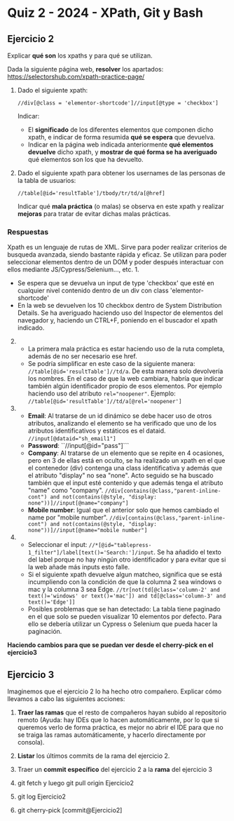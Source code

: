# Quiz 2 - 2024 - XPath, Git y Bash

## Ejercicio 2

Explicar **qué son** los xpaths y para qué se utilizan.

Dada la siguiente página web, **resolver** los apartados:
https://selectorshub.com/xpath-practice-page/

1. Dado el siguiente xpath:

   ```//div[@class = 'elementor-shortcode']//input[@type = 'checkbox']```

   Indicar:

   - El **significado** de los diferentes elementos que componen dicho xpath, e indicar de forma resumida **qué se espera** que devuelva.
   - Indicar en la página web indicada anteriormente **qué elementos devuelve** dicho xpath, y **mostrar de qué forma se ha averiguado** qué elementos son los que ha devuelto.


2. Dado el siguiente xpath para obtener los usernames de las personas de la tabla de usuarios:

    ```//table[@id='resultTable']/tbody/tr/td/a[@href]```

    Indicar qué **mala práctica** (o malas) se observa en este xpath y realizar **mejoras** para tratar de evitar dichas malas prácticas.

### Respuestas
Xpath es un lenguaje de rutas de XML. Sirve para poder realizar criterios de busqueda avanzada, siendo bastante rápida y eficaz. Se utilizan para poder seleccionar elementos dentro de un DOM y poder después interactuar con ellos mediante JS/Cypress/Selenium..., etc.
1.
   - Se espera que se devuelva un input de type 'checkbox' que esté en cualquier nivel contenido dentro de un div con class 'elementor-shortcode'
   - En la web se devuelven los 10 checkbox dentro de System Distribution Details. Se ha averiguado haciendo uso del Inspector de elementos del navegador y, haciendo un CTRL+F, poniendo en el buscador el xpath indicado.
2.
   - La primera mala práctica es estar haciendo uso de la ruta completa, además de no ser necesario ese href.
   - Se podría simplificar en este caso de la siguiente manera: ```//table[@id='resultTable']//td/a```. De esta manera solo devolvería los nombres. En el caso de que la web cambiara, habría que indicar también algún identificador propio de esos elementos. Por ejemplo haciendo uso del atributo ```rel="noopener"```. Ejemplo: ```//table[@id='resultTable']//td/a[@rel='noopener']```
3.
   - **Email**: Al tratarse de un id dinámico se debe hacer uso de otros atributos, analizando el elemento se ha verificado que uno de los atributos identificativos y estáticos es el dataid. ```//input[@dataid="sh_email1"]```
   - **Password**: ``//input[@id="pass"]```
   - **Company**: Al tratarse de un elemento que se repite en 4 ocasiones, pero en 3 de ellas está en oculto, se ha realizado un xpath en el que el contenedor (div) contenga una class identificativa y además que el atributo "display" no sea "none". Acto seguido se ha buscado también que el input esté contenido y que además tenga el atributo "name" como "company". ```//div[contains(@class,"parent-inline-cont") and not(contains(@style, "display: none"))]//input[@name="company"]```
   - **Mobile number**: Igual que el anterior solo que hemos cambiado el name por "mobile number". ```//div[contains(@class,"parent-inline-cont") and not(contains(@style, "display: none"))]//input[@name="mobile number"]```
4.
   - Seleccionar el input: ```//*[@id="tablepress-1_filter"]/label[text()='Search:']/input```. Se ha añadido el texto del label porque no hay ningún otro identificador y para evitar que si la web añade más inputs esto falle.
   - Si el siguiente xpath devuelve algun matcheo, significa que se está incumpliendo con la condición de que la columna 2 sea windows o mac y la columna 3 sea Edge. ```//tr[not(td[@class='column-2' and text()='windows' or text()='mac']) and td[@class='column-3' and text()='Edge']]```
   - Posibles problemas que se han detectado: La tabla tiene paginado en el que solo se pueden visualizar 10 elementos por defecto. Para ello se debería utilizar un Cypress o Selenium que pueda hacer la paginación.

**Haciendo cambios para que se puedan ver desde el cherry-pick en el ejercicio3**

## Ejercicio 3

Imaginemos que el ejercicio 2 lo ha hecho otro compañero. Explicar cómo llevamos a cabo las siguientes acciones:
1. **Traer las ramas** que el resto de compañeros hayan subido al repositorio remoto (Ayuda: hay IDEs que lo hacen automáticamente, por lo que si queremos verlo de forma práctica, es mejor no abrir el IDE para que no se traiga las ramas automáticamente, y hacerlo directamente por consola).
2. **Listar** los últimos commits de la rama del ejercicio 2.
3. Traer un **commit específico** del ejercicio 2 a la **rama** del ejercicio 3

1. git fetch y luego git pull origin Ejercicio2
2. git log Ejercicio2
3. git cherry-pick [commit@Ejercicio2]
